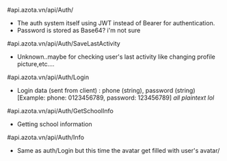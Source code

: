 #api.azota.vn/api/Auth/
- The auth system itself using JWT instead of Bearer for authentication. 
- Password is stored as Base64? i'm not sure

#api.azota.vn/api/Auth/SaveLastActivity
- Unknown..maybe for checking user's last activity like changing profile picture,etc....

#api.azota.vn/api/Auth/Login
- Login data (sent from client) : phone (string), password (string) [Example: phone: 0123456789, password: 123456789] *all plaintext lol*

#api.azota.vn/api/Auth/GetSchoolInfo
- Getting school information

#api.azota.vn/api/Auth/Info
- Same as auth/Login but this time the avatar get filled with user's avatar/
